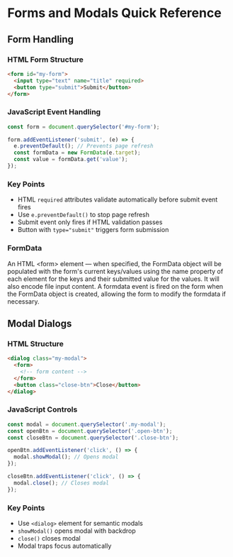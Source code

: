# Forms and Modals Quick Reference

## Form Handling

### HTML Form Structure

```html
<form id="my-form">
  <input type="text" name="title" required>
  <button type="submit">Submit</button>
</form>
```

### JavaScript Event Handling

```javascript
const form = document.querySelector('#my-form');

form.addEventListener('submit', (e) => {
  e.preventDefault(); // Prevents page refresh
  const formData = new FormData(e.target);
  const value = formData.get('value');
});
```

### Key Points

- HTML `required` attributes validate automatically before submit event fires
- Use `e.preventDefault()` to stop page refresh
- Submit event only fires if HTML validation passes
- Button with `type="submit"` triggers form submission

### FormData

An HTML \<form> element — when specified, the FormData object will be populated
with the form's current keys/values using the name property of each element for
the keys and their submitted value for the values. It will also encode file
input content. A formdata event is fired on the form when the FormData object is
created, allowing the form to modify the formdata if necessary.

## Modal Dialogs

### HTML Structure

```html
<dialog class="my-modal">
  <form>
    <!-- form content -->
  </form>
  <button class="close-btn">Close</button>
</dialog>
```

### JavaScript Controls

```javascript
const modal = document.querySelector('.my-modal');
const openBtn = document.querySelector('.open-btn');
const closeBtn = document.querySelector('.close-btn');

openBtn.addEventListener('click', () => {
  modal.showModal(); // Opens modal
});

closeBtn.addEventListener('click', () => {
  modal.close(); // Closes modal
});
```

### Key Points

- Use `<dialog>` element for semantic modals
- `showModal()` opens modal with backdrop
- `close()` closes modal
- Modal traps focus automatically
